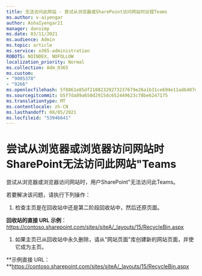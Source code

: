```yaml
---
title: 无法访问此网站 - 尝试从浏览器或SharePoint访问网站时出错Teams
ms.author: v-aiyengar
author: AshaIyengar21
manager: dansimp
ms.date: 03/11/2021
ms.audience: Admin
ms.topic: article
ms.service: o365-administration
ROBOTS: NOINDEX, NOFOLLOW
localization_priority: Normal
ms.collection: Adm_O365
ms.custom:
- "9005378"
- "9266"
ms.openlocfilehash: 5f8861e85df21082329273237679e26a1b31ce694e11ad6407d4690d7caf2fc9
ms.sourcegitcommit: b5f7da89a650d2915dc652449623c78be6247175
ms.translationtype: MT
ms.contentlocale: zh-CN
ms.lasthandoff: 08/05/2021
ms.locfileid: "53946641"
---
```

# <a name="this-site-cant-be-reached-error-when-trying-to-access-sharepoint-site-from-browser-or-teams"></a>尝试从浏览器或浏览器访问网站时SharePoint无法访问此网站"Teams

尝试从浏览器或浏览器访问网站时，用户SharePoint"无法访问此Teams。 

若要解决该问题，请执行下列操作： 

1. 检查主页是在回收站中还是第二阶段回收站中，然后还原页面。

**回收站的直接 URL 示例**： https://contoso.sharepoint.com/sites/siteA/_layouts/15/RecycleBin.aspx

1. 如果主页已从回收站中永久删除，请从"网站页面"库创建新的网站页面，并使它成为主页。 

**示例直接 URL：**https://contoso.sharepoint.com/sites/siteA/_layouts/15/RecycleBin.aspx